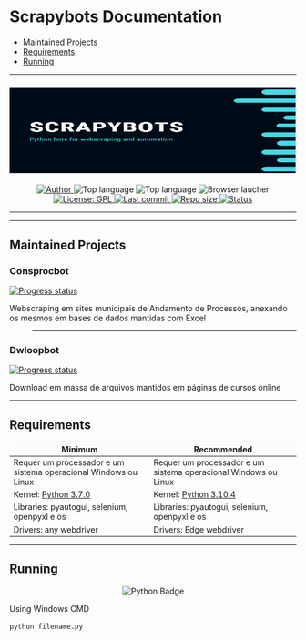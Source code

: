 Scrapybots Documentation
=========================
<!--ts-->
* [Maintained Projects](#maintained-projects)
* [Requirements](#requirements)
* [Running](#running)

<!--te-->

---

<h3 align="center"> 
<img alt="scrapybots banner" src="./assets/scrapybots-logo.png" width="1500" height="150">
</h3>

<p align="center">
  <a href="https://www.linkedin.com/in/vitoria-pecanha/">
    <img alt="Author" src="https://img.shields.io/badge/made%20by-Vitória Peçanha-white">
  </a>

  <img alt="Top language" src="https://img.shields.io/github/languages/count/vitoriape/scrapybots?color=violet">
  
  <img alt="Top language" src="https://img.shields.io/github/languages/top/vitoriape/scrapybots?color=002750">
  
  <img alt="Browser laucher" src="https://img.shields.io/badge/browser-Edge-cyan">

  <a href="https://github.com/vitoriape/scrapybots/blob/main/LICENSE">
    <img alt="License: GPL" src="https://img.shields.io/github/license/vitoriape/scrapybots?color=red">
  </a>
  
  <a href="https://github.com/vitoriape/scrapybots/commits/main">
    <img alt="Last commit" src="https://img.shields.io/github/last-commit/vitoriape/scrapybots?color=lightgrey">
  </a>
	
  <a href="https://github.com/vitoriape/scrapybots/archive/refs/heads/main.zip">
    <img alt="Repo size" src="https://img.shields.io/github/repo-size/vitoriape/scrapybots?color=yellow">
  </a>

  <a href="https://github.com/vitoriape/ConsprocBot/releases">
    <img alt="Status" src="https://img.shields.io/badge/status-ongoing-black">
  </a>
</p>

---
---

## **Maintained Projects**

### Consprocbot
<p align="left"> 
	<a href="https://progress-bar.dev/100/">
  <img alt="Progress status" src="https://progress-bar.dev/100/"></a>
<p>
Webscraping em sites municipais de Andamento de Processos, anexando os mesmos em bases de dados mantidas com Excel

>---

### Dwloopbot
<p align="left"> 
	<a href="https://progress-bar.dev/100/">
  <img alt="Progress status" src="https://progress-bar.dev/70/"></a>
<p>
Download em massa de arquivos mantidos em páginas de cursos online

---

## **Requirements**
<table><thead><tr><th>Minimum</th><th>Recommended</th></tr></thead><tbody><tr><td>Requer um processador e um sistema operacional Windows ou Linux</td><td>Requer um processador e um sistema operacional Windows ou Linux</td></tr><tr><td>Kernel: <a href="https://www.python.org/downloads/release/python-370/" target="_blank" rel="noopener noreferrer">Python 3.7.0</a></td><td>Kernel: <a href="https://www.python.org/downloads/release/python-397/" target="_blank" rel="noopener noreferrer">Python 3.10.4</a></td></tr><tr><td>Libraries: pyautogui, selenium, openpyxl e os</td><td>Libraries: pyautogui, selenium, openpyxl e os</td></tr><tr><td>Drivers: any webdriver</td><td>Drivers: Edge webdriver</td></tr></tbody></table>

---

## **Running**
<p align="center">
<img alt="Python Badge" src="https://img.shields.io/badge/Run on Python-002750?style=for-the-badge&logo=python&logoColor=yellow" />
</p>

Using Windows CMD
```cmd
python filename.py
```
